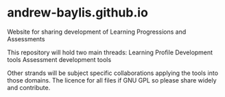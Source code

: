 # andrew-baylis.github.io
Website for sharing development of Learning Progressions and Assessments

This repository will hold two main threads:
  Learning Profile Development tools
  Assessment development tools
 
Other strands will be subject specific collaborations applying the tools into those domains.
The licence for all files if GNU GPL so please share widely and contribute.
